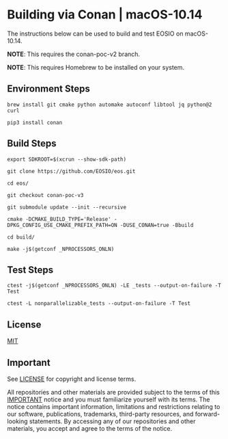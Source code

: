 # Building via Conan | macOS-10.14

The instructions below can be used to build and test EOSIO on macOS-10.14.

**NOTE**: This requires the conan-poc-v2 branch.

**NOTE**: This requires Homebrew to be installed on your system.

## Environment Steps

```
brew install git cmake python automake autoconf libtool jq python@2 curl

pip3 install conan
```

## Build Steps


```
export SDKROOT=$(xcrun --show-sdk-path)

git clone https://github.com/EOSIO/eos.git

cd eos/

git checkout conan-poc-v3

git submodule update --init --recursive

cmake -DCMAKE_BUILD_TYPE='Release' -DPKG_CONFIG_USE_CMAKE_PREFIX_PATH=ON -DUSE_CONAN=true -Bbuild

cd build/

make -j$(getconf _NPROCESSORS_ONLN)
```
## Test Steps

```
ctest -j$(getconf _NPROCESSORS_ONLN) -LE _tests --output-on-failure -T Test

ctest -L nonparallelizable_tests --output-on-failure -T Test
```

## License

[MIT](../LICENSE)

## Important

See [LICENSE](../LICENSE) for copyright and license terms.

All repositories and other materials are provided subject to the terms of this [IMPORTANT](../IMPORTANT.md) notice and you must familiarize yourself with its terms.  The notice contains important information, limitations and restrictions relating to our software, publications, trademarks, third-party resources, and forward-looking statements.  By accessing any of our repositories and other materials, you accept and agree to the terms of the notice.
